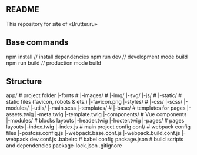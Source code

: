 ## README
This repository for site of «Brutter.ru»

## Base commands
npm install     // install dependencies
npm run dev     // development mode build
npm run build   // production mode build


## Structure
app/                        # project folder 
|-fonts                     # 
|-images/                   #
    |-img/
    |-svg/
|-js/                       #
|-static/                   # static files (favicon, robots & ets.)
    |-favicon.png
|-styles/                   #
    |-css/
    |-scss/
        |-modules/
        |-utils/
        |-main.scss
|-templates/                # 
    |-base/                 # templates for pages
        |-assets.twig
        |-meta.twig
        |-template.twig
    |-components/           # Vue components
    |-modules/              # blocks layouts
        |-header.twig
        |-hooter.twig
    |-pages/                # pages layouts
        |-index.twig
|-index.js                  # main project config
conf/                       # webpack config files
|-postcss.config.js
|-webpack.base.conf.js
|-webpack.build.conf.js
|-webpack.dev.conf.js
.babelrc                    # babel config
package.json                # build scripts and dependencies
package-lock.json
.gitignore